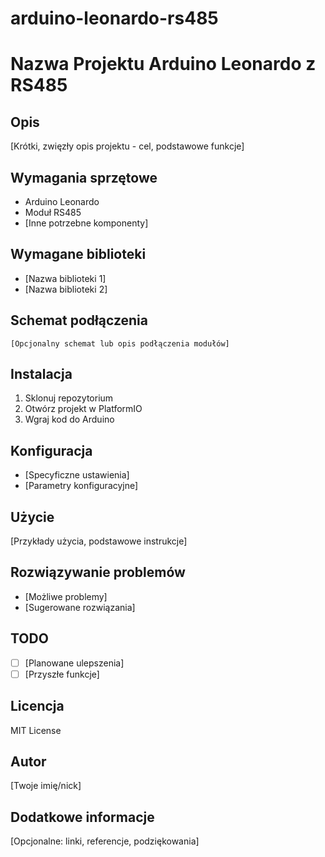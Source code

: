 # arduino-leonardo-rs485
# Nazwa Projektu Arduino Leonardo z RS485

## Opis
[Krótki, zwięzły opis projektu - cel, podstawowe funkcje]

## Wymagania sprzętowe
- Arduino Leonardo
- Moduł RS485
- [Inne potrzebne komponenty]

## Wymagane biblioteki
- [Nazwa biblioteki 1]
- [Nazwa biblioteki 2]

## Schemat podłączenia
```
[Opcjonalny schemat lub opis podłączenia modułów]
```

## Instalacja
1. Sklonuj repozytorium
2. Otwórz projekt w PlatformIO
3. Wgraj kod do Arduino

## Konfiguracja
- [Specyficzne ustawienia]
- [Parametry konfiguracyjne]

## Użycie
[Przykłady użycia, podstawowe instrukcje]

## Rozwiązywanie problemów
- [Możliwe problemy]
- [Sugerowane rozwiązania]

## TODO
- [ ] [Planowane ulepszenia]
- [ ] [Przyszłe funkcje]

## Licencja
MIT License

## Autor
[Twoje imię/nick]

## Dodatkowe informacje
[Opcjonalne: linki, referencje, podziękowania]

